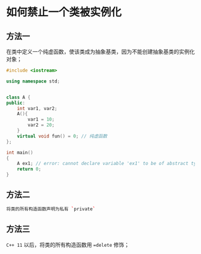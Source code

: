 # 如何禁止一个类被实例化

## 方法一

在类中定义一个纯虚函数，使该类成为抽象基类，因为不能创建抽象基类的实例化对象；

```cpp
#include <iostream>

using namespace std;


class A {
public:
    int var1, var2;
    A(){
        var1 = 10;
        var2 = 20;
    }
    virtual void fun() = 0; // 纯虚函数
};

int main()
{
    A ex1; // error: cannot declare variable 'ex1' to be of abstract type 'A'
    return 0;
}
```

## 方法二

```cpp
将类的所有构造函数声明为私有 `private`
```

## 方法三

`C++ 11` 以后，将类的所有构造函数用 `=delete` 修饰；
